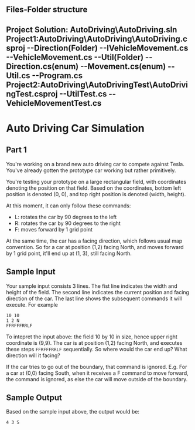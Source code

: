 Files-Folder structure
-----------------------------------------------------------------------
Project Solution: AutoDriving\AutoDriving.sln
Project1:AutoDriving\AutoDriving\AutoDriving.csproj
   --Direction(Folder)
            --IVehicleMovement.cs
            --VehicleMovement.cs
   --Util(Folder)
          --Direction.cs(enum)
          --Movement.cs(enum)
          --Util.cs
   --Program.cs
Project2:AutoDriving\AutoDrivingTest\AutoDrivingTest.csproj
  --UtilTest.cs
  --VehicleMovementTest.cs
----------------------------------------------------------------------------
# Auto Driving Car Simulation
## Part 1
You're working on a brand new auto driving car to compete against Tesla. You've already gotten the prototype car working but rather primitively.

You're testing your prototype on a large rectangular field, with coordinates denoting the position on that field. Based on the coordinates, 
bottom left position is denoted (0, 0), and top right position is denoted (width, height). 

At this moment, it can only follow these commands:
- L: rotates the car by 90 degrees to the left
- R: rotates the car by 90 degrees to the right
- F: moves forward by 1 grid point

At the same time, the car has a facing direction, which follows usual map convention. So for a car at position (1,2) facing North,
 and moves forward by 1 grid point, it'll end up at (1, 3), still facing North.

## Sample Input
Your sample input consists 3 lines. The fist line indicates the width and height of the field. The second line indicates 
the current position and facing direction of the car. The last line shows the subsequent commands it will execute. For example
```
10 10
1 2 N
FFRFFFRRLF
```
To intepret the input above: the field 10 by 10 in size, hence upper right coordinate is (9,9). The car is at position (1,2) facing North, 
and executes these steps `FFRFFFRRLF` sequentially. So where would the car end up? What direction will it facing?

If the car tries to go out of the boundary, that command is ignored. E.g. For a car at (0,0) facing South, when it receives a F 
command to move forward, the command is ignored, as else the car will move outside of the boundary.

## Sample Output
Based on the sample input above, the output would be:
```
4 3 S
```
